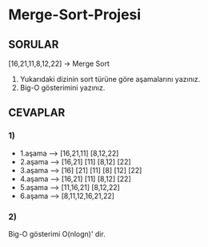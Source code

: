 # Merge-Sort-Projesi
## SORULAR
[16,21,11,8,12,22] -> Merge Sort
1) Yukarıdaki dizinin sort türüne göre aşamalarını yazınız.
2) Big-O gösterimini yazınız.
## CEVAPLAR
### 1)
* 1.aşama --> [16,21,11]           [8,12,22]
* 2.aşama --> [16,21]   [11]       [8,12]    [22]
* 3.aşama --> [16] [21] [11]       [8] [12]  [22]
* 4.aşama --> [16,21]  [11]        [8,12]    [22]
* 5.aşama --> [11,16,21]           [8,12,22]
* 6.aşama --> [8,11,12,16,21,22]
### 2)
Big-O gösterimi O(nlogn)' dir.  
